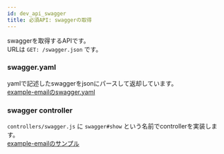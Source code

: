 ```yaml
---
id: dev_api_swagger
title: 必須API: swaggerの取得
---
```


swaggerを取得するAPIです。  
URLは `GET: /swagger.json` です。

### swagger.yaml

yamlで記述したswaggerをjsonにパースして返却しています。   
[example-emailのswagger.yaml](https://github.com/cam-inc/viron/blob/develop/example-email/swagger/swagger.yaml)

### swagger controller

`controllers/swagger.js` に `swagger#show` という名前でcontrollerを実装します。  
[example-emailのサンプル](https://github.com/cam-inc/viron/blob/develop/example-email/controllers/swagger.js)
